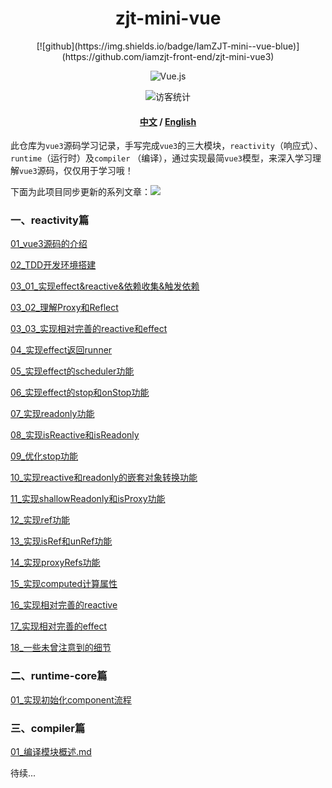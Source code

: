 # <center> zjt-mini-vue  

<div align="center">
[![github](https://img.shields.io/badge/IamZJT-mini--vue-blue)](https://github.com/iamzjt-front-end/zjt-mini-vue3)

![Vue.js](https://img.shields.io/badge/-Vue.js-%232c3e50?style=flat-square&logo=vuedotjs)

<img src="https://komarev.com/ghpvc/?username=iamzjt-front-end&label=++访客统计++&color=lightgrey" alt="访客统计" />
</div>

#### <center> [中文](README.md) / [English](README_EN.md)

此仓库为`vue3`源码学习记录，手写完成`vue3`的三大模块，`reactivity`（响应式）、`runtime`（运行时）及`compiler`
（编译），通过实现最简`vue3`模型，来深入学习理解`vue3`源码，仅仅用于学习哦！

下面为此项目同步更新的系列文章：<a href="https://juejin.cn/user/958429872532632/posts?sort=newest"><img src="https://img.shields.io/badge/juejin-掘金-487DF8"></a>

### 一、reactivity篇

[01_vue3源码的介绍](https://github.com/iamzjt-front-end/zjt-mini-vue3/blob/main/docs/md/reactivity/01_vue3源码的介绍.md)

[02_TDD开发环境搭建](https://github.com/iamzjt-front-end/zjt-mini-vue3/blob/main/docs/md/reactivity/02_TDD开发环境搭建.md)

[03_01_实现effect&reactive&依赖收集&触发依赖](https://github.com/iamzjt-front-end/zjt-mini-vue3/blob/main/docs/md/reactivity/03_01_实现effect&reactive&依赖收集&触发依赖.md)

[03_02_理解Proxy和Reflect](https://github.com/iamzjt-front-end/zjt-mini-vue3/blob/main/docs/md/reactivity/03_02_理解Proxy和Reflect.md)

[03_03_实现相对完善的reactive和effect](https://github.com/iamzjt-front-end/zjt-mini-vue3/blob/main/docs/md/reactivity/03_03_实现相对完善的reactive和effect.md)

[04_实现effect返回runner](https://github.com/iamzjt-front-end/zjt-mini-vue3/blob/main/docs/md/reactivity/04_实现effect返回runner.md)

[05_实现effect的scheduler功能](https://github.com/iamzjt-front-end/zjt-mini-vue3/blob/main/docs/md/reactivity/05_实现effect的scheduler功能.md)

[06_实现effect的stop和onStop功能](https://github.com/iamzjt-front-end/zjt-mini-vue3/blob/main/docs/md/reactivity/06_实现effect的stop和onStop功能.md)

[07_实现readonly功能](https://github.com/iamzjt-front-end/zjt-mini-vue3/blob/main/docs/md/reactivity/07_实现readonly功能.md)

[08_实现isReactive和isReadonly](https://github.com/iamzjt-front-end/zjt-mini-vue3/blob/main/docs/md/reactivity/08_实现isReactive和isReadonly.md)

[09_优化stop功能](https://github.com/iamzjt-front-end/zjt-mini-vue3/blob/main/docs/md/reactivity/09_优化stop功能.md)

[10_实现reactive和readonly的嵌套对象转换功能](https://github.com/iamzjt-front-end/zjt-mini-vue3/blob/main/docs/md/reactivity/10_实现reactive和readonly的嵌套对象转换功能.md)

[11_实现shallowReadonly和isProxy功能](https://github.com/iamzjt-front-end/zjt-mini-vue3/blob/main/docs/md/reactivity/11_实现shallowReadonly和isProxy功能.md)

[12_实现ref功能](https://github.com/iamzjt-front-end/zjt-mini-vue3/blob/main/docs/md/reactivity/12_实现ref功能.md)

[13_实现isRef和unRef功能](https://github.com/iamzjt-front-end/zjt-mini-vue3/blob/main/docs/md/reactivity/13_实现isRef和unRef功能.md)

[14_实现proxyRefs功能](https://github.com/iamzjt-front-end/zjt-mini-vue3/blob/main/docs/md/reactivity/14_实现proxyRefs功能.md)

[15_实现computed计算属性](https://github.com/iamzjt-front-end/zjt-mini-vue3/blob/main/docs/md/reactivity/15_实现computed计算属性.md)

[16_实现相对完善的reactive](https://github.com/iamzjt-front-end/zjt-mini-vue3/blob/main/docs/md/reactivity/16_实现相对完善的reactive.md)

[17_实现相对完善的effect](https://github.com/iamzjt-front-end/zjt-mini-vue3/blob/main/docs/md/reactivity/17_实现相对完善的effect.md)

[18_一些未曾注意到的细节](https://github.com/iamzjt-front-end/zjt-mini-vue3/blob/main/docs/md/reactivity/18_一些未曾注意到的细节.md)


### 二、runtime-core篇

[01_实现初始化component流程](https://github.com/iamzjt-front-end/zjt-mini-vue3/blob/main/docs/md/runtime-core/01_实现初始化component主流程.md)


### 三、compiler篇

[01_编译模块概述.md](https://github.com/iamzjt-front-end/zjt-mini-vue3/blob/main/docs/md/compiler/01_编译模块概述.md)


待续...
